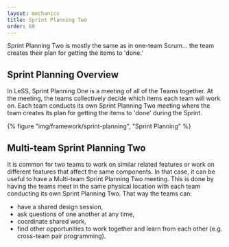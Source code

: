 ```yaml
---
layout: mechanics
title: Sprint Planning Two
order: 60
---
```


Sprint Planning Two is mostly the same as in one-team Scrum... the team creates their plan for getting the items to 'done.’

## Sprint Planning Overview

In LeSS, Sprint Planning One is a meeting of all of the Teams together. At the meeting, the teams collectively decide which items each team will work on. Each team conducts its own Sprint Planning Two meeting where the team creates its plan for getting the items to 'done' during the Sprint.

<div>
  {% figure "img/framework/sprint-planning", "Sprint Planning" %}
</div>

## Multi-team Sprint Planning Two

It is common for two teams to work on similar related features or work on different features that affect the same components. In that case, it can be useful to have a Multi-team Sprint Planning Two meeting. This is done by having the teams meet in the same physical location with each team conducting its own Sprint Planning Two. That way the teams can:

* have a shared design session,
* ask questions of one another at any time,
* coordinate shared work,
* find other opportunities to work together and learn from each other (e.g. cross-team pair programming).
